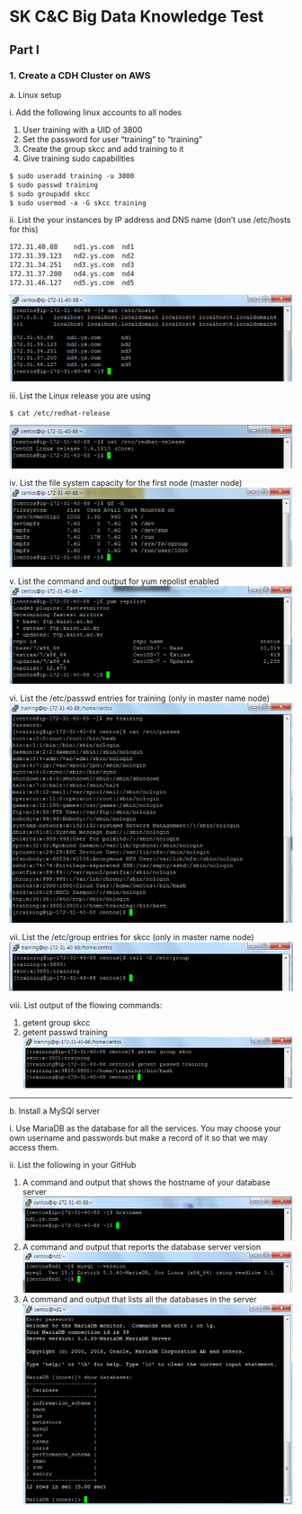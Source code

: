 # SK C&C Big Data Knowledge Test
## Part I

### 1. Create a CDH Cluster on AWS
a. Linux setup

i. Add the following linux accounts to all nodes

1. User training with a UID of 3800
2. Set the password for user “training” to “training”
3. Create the group skcc and add training to it
4. Give training sudo capabilities
```
$ sudo useradd training -u 3800
$ sudo passwd training
$ sudo groupadd skcc
$ sudo usermod -a -G skcc training
```

ii. List the your instances by IP address and DNS name (don’t use /etc/hosts
for this)
```
172.31.40.88	nd1.ys.com	nd1
172.31.39.123	nd2.ys.com	nd2
172.31.34.251	nd3.ys.com	nd3
172.31.37.200	nd4.ys.com	nd4
172.31.46.127	nd5.ys.com	nd5
```
![photo.PNG](https://github.com/jamesj4318/SKCC_20190719_FinalTest/blob/master/challenges/images/1-a-ii.Instances.PNG?raw=true)

iii. List the Linux release you are using
```
$ cat /etc/redhat-release
```
![photo.PNG](https://github.com/jamesj4318/SKCC_20190719_FinalTest/blob/master/challenges/images/1-a-iii.LinuxRelease.PNG?raw=true)

iv. List the file system capacity for the first node (master node)
![photo.PNG](https://github.com/jamesj4318/SKCC_20190719_FinalTest/blob/master/challenges/images/1-a-iv.file_system_capacity_for_the_first_node.PNG?raw=true)

v. List the command and output for yum repolist enabled
![photo.PNG](https://github.com/jamesj4318/SKCC_20190719_FinalTest/blob/master/challenges/images/1-a-v.yum_repolist.PNG?raw=true)

vi. List the /etc/passwd entries for training (only in master name node)
![photo.PNG](https://github.com/jamesj4318/SKCC_20190719_FinalTest/blob/master/challenges/images/1-a-vi.etc_passwd_entries_for_training.PNG?raw=true)

vii. List the /etc/group entries for skcc (only in master name node)
![photo.PNG](https://github.com/jamesj4318/SKCC_20190719_FinalTest/blob/master/challenges/images/1-a-vii.etc_group_entries_for_skcc.PNG?raw=true)

viii. List output of the flowing commands:
1. getent group skcc
2. getent passwd training
![photo.PNG](https://github.com/jamesj4318/SKCC_20190719_FinalTest/blob/master/challenges/images/1-a-viii.getent.PNG?raw=true)

----------------------------------------------------------------------------------------------------------------------------------------
b. Install a MySQl server

i. Use MariaDB as the database for all the services. You may choose your
own username and passwords but make a record of it so that we may
access them.

ii. List the following in your GitHub
1. A command and output that shows the hostname of your
database server
![photo.PNG](https://github.com/jamesj4318/SKCC_20190719_FinalTest/blob/master/challenges/images/1-b-ii-1.hostname.PNG?raw=true)
2. A command and output that reports the database server version
![photo.PNG](https://github.com/jamesj4318/SKCC_20190719_FinalTest/blob/master/challenges/images/1-b-ii-2.dbserver_version.PNG?raw=true)
3. A command and output that lists all the databases in the server
![photo.PNG](https://github.com/jamesj4318/SKCC_20190719_FinalTest/blob/master/challenges/images/1-b-ii-3.lists_all.PNG?raw=true)







